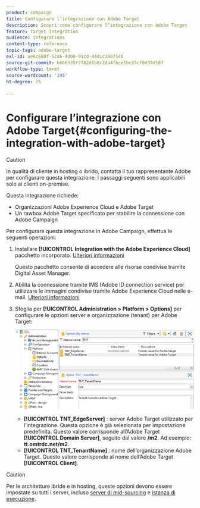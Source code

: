 ```yaml
---
product: campaign
title: Configurare l’integrazione con Adobe Target
description: Scopri come configurare l’integrazione con Adobe Target
feature: Target Integration
audience: integrations
content-type: reference
topic-tags: adobe-target
exl-id: ae8c680f-52a6-4d00-91cd-44d1c3807546
source-git-commit: b666535f7f82d1b8c2da4fbce1bc25cf8d39d187
workflow-type: tm+mt
source-wordcount: '195'
ht-degree: 2%

---
```


# Configurare l’integrazione con Adobe Target{#configuring-the-integration-with-adobe-target}




>[!CAUTION]
>
> In qualità di cliente in hosting o ibrido, contatta il tuo rappresentante Adobe per configurare questa integrazione. I passaggi seguenti sono applicabili solo ai clienti on-premise.

Questa integrazione richiede:

* Organizzazioni Adobe Experience Cloud e Adobe Target
* Un rawbox Adobe Target specificato per stabilire la connessione con Adobe Campaign

Per configurare questa integrazione in Adobe Campaign, effettua le seguenti operazioni:

1. Installare **[!UICONTROL Integration with the Adobe Experience Cloud]** pacchetto incorporato. [Ulteriori informazioni](../../platform/using/working-with-data-packages.md#importing-packages)

   Questo pacchetto consente di accedere alle risorse condivise tramite Digital Asset Manager.

1. Abilita la connessione tramite IMS (Adobe ID connection service) per utilizzare le immagini condivise tramite Adobe Experience Cloud nelle e-mail. [Ulteriori informazioni](../../integrations/using/about-adobe-id.md)
1. Sfoglia per **[!UICONTROL Administration > Platform > Options]** per configurare le opzioni server e organizzazione (tenant) per Adobe Target:

   ![](assets/tar_options.png)

   * **[!UICONTROL TNT_EdgeServer]** : server Adobe Target utilizzato per l’integrazione. Questa opzione è già selezionata per impostazione predefinita. Questo valore corrisponde all’Adobe Target **[!UICONTROL Domain Server]**, seguito dal valore **/m2**. Ad esempio: **tt.omtrdc.net/m2**.
   * **[!UICONTROL TNT_TenantName]** : nome dell’organizzazione Adobe Target. Questo valore corrisponde al nome dell’Adobe Target **[!UICONTROL Client]**.


>[!CAUTION]
>
>Per le architetture ibride e in hosting, queste opzioni devono essere impostate su tutti i server, incluso [server di mid-sourcing](../../installation/using/mid-sourcing-server.md) e [istanza di esecuzione](../../message-center/using/configuring-instances.md#execution-instance).
